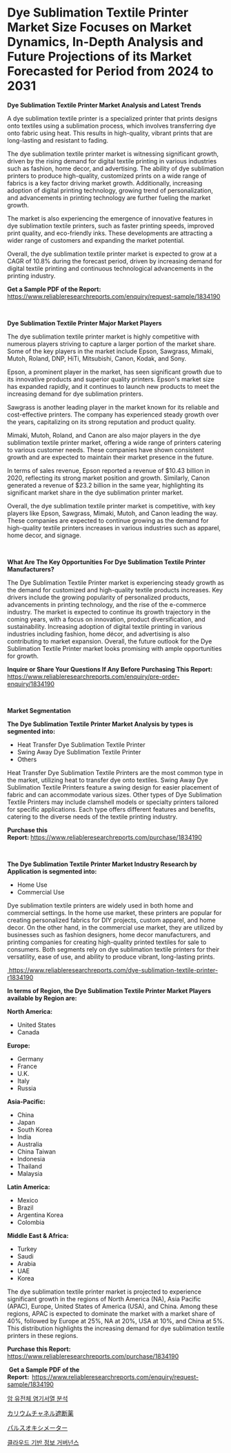 <p><h1>Dye Sublimation Textile Printer Market Size Focuses on Market Dynamics, In-Depth Analysis and Future Projections of its Market Forecasted for Period from 2024 to 2031</h1></p><p><strong>Dye Sublimation Textile Printer Market Analysis and Latest Trends</strong></p>
<p><p>A dye sublimation textile printer is a specialized printer that prints designs onto textiles using a sublimation process, which involves transferring dye onto fabric using heat. This results in high-quality, vibrant prints that are long-lasting and resistant to fading.</p><p>The dye sublimation textile printer market is witnessing significant growth, driven by the rising demand for digital textile printing in various industries such as fashion, home decor, and advertising. The ability of dye sublimation printers to produce high-quality, customized prints on a wide range of fabrics is a key factor driving market growth. Additionally, increasing adoption of digital printing technology, growing trend of personalization, and advancements in printing technology are further fueling the market growth.</p><p>The market is also experiencing the emergence of innovative features in dye sublimation textile printers, such as faster printing speeds, improved print quality, and eco-friendly inks. These developments are attracting a wider range of customers and expanding the market potential.</p><p>Overall, the dye sublimation textile printer market is expected to grow at a CAGR of 10.8% during the forecast period, driven by increasing demand for digital textile printing and continuous technological advancements in the printing industry.</p></p>
<p><strong>Get a Sample PDF of the Report:&nbsp;</strong> <a href="https://www.reliableresearchreports.com/enquiry/request-sample/1834190">https://www.reliableresearchreports.com/enquiry/request-sample/1834190</a></p>
<p>&nbsp;</p>
<p><strong>Dye Sublimation Textile Printer Major Market Players</strong></p>
<p><p>The dye sublimation textile printer market is highly competitive with numerous players striving to capture a larger portion of the market share. Some of the key players in the market include Epson, Sawgrass, Mimaki, Mutoh, Roland, DNP, HiTi, Mitsubishi, Canon, Kodak, and Sony.</p><p>Epson, a prominent player in the market, has seen significant growth due to its innovative products and superior quality printers. Epson's market size has expanded rapidly, and it continues to launch new products to meet the increasing demand for dye sublimation printers.</p><p>Sawgrass is another leading player in the market known for its reliable and cost-effective printers. The company has experienced steady growth over the years, capitalizing on its strong reputation and product quality.</p><p>Mimaki, Mutoh, Roland, and Canon are also major players in the dye sublimation textile printer market, offering a wide range of printers catering to various customer needs. These companies have shown consistent growth and are expected to maintain their market presence in the future.</p><p>In terms of sales revenue, Epson reported a revenue of $10.43 billion in 2020, reflecting its strong market position and growth. Similarly, Canon generated a revenue of $23.2 billion in the same year, highlighting its significant market share in the dye sublimation printer market.</p><p>Overall, the dye sublimation textile printer market is competitive, with key players like Epson, Sawgrass, Mimaki, Mutoh, and Canon leading the way. These companies are expected to continue growing as the demand for high-quality textile printers increases in various industries such as apparel, home decor, and signage.</p></p>
<p>&nbsp;</p>
<p><strong>What Are The Key Opportunities For Dye Sublimation Textile Printer Manufacturers?</strong></p>
<p><p>The Dye Sublimation Textile Printer market is experiencing steady growth as the demand for customized and high-quality textile products increases. Key drivers include the growing popularity of personalized products, advancements in printing technology, and the rise of the e-commerce industry. The market is expected to continue its growth trajectory in the coming years, with a focus on innovation, product diversification, and sustainability. Increasing adoption of digital textile printing in various industries including fashion, home décor, and advertising is also contributing to market expansion. Overall, the future outlook for the Dye Sublimation Textile Printer market looks promising with ample opportunities for growth.</p></p>
<p><strong>Inquire or Share Your Questions If Any Before Purchasing This Report:</strong> <a href="https://www.reliableresearchreports.com/enquiry/pre-order-enquiry/1834190">https://www.reliableresearchreports.com/enquiry/pre-order-enquiry/1834190</a></p>
<p>&nbsp;</p>
<p><strong>Market Segmentation</strong></p>
<p><strong>The Dye Sublimation Textile Printer Market Analysis by types is segmented into:</strong></p>
<p><ul><li>Heat Transfer Dye Sublimation Textile Printer</li><li>Swing Away Dye Sublimation Textile Printer</li><li>Others</li></ul></p>
<p><p>Heat Transfer Dye Sublimation Textile Printers are the most common type in the market, utilizing heat to transfer dye onto textiles. Swing Away Dye Sublimation Textile Printers feature a swing design for easier placement of fabric and can accommodate various sizes. Other types of Dye Sublimation Textile Printers may include clamshell models or specialty printers tailored for specific applications. Each type offers different features and benefits, catering to the diverse needs of the textile printing industry.</p></p>
<p><strong>Purchase this Report:&nbsp;</strong><a href="https://www.reliableresearchreports.com/purchase/1834190">https://www.reliableresearchreports.com/purchase/1834190</a></p>
<p>&nbsp;</p>
<p><strong>The Dye Sublimation Textile Printer Market Industry Research by Application is segmented into:</strong></p>
<p><ul><li>Home Use</li><li>Commercial Use</li></ul></p>
<p><p>Dye sublimation textile printers are widely used in both home and commercial settings. In the home use market, these printers are popular for creating personalized fabrics for DIY projects, custom apparel, and home decor. On the other hand, in the commercial use market, they are utilized by businesses such as fashion designers, home decor manufacturers, and printing companies for creating high-quality printed textiles for sale to consumers. Both segments rely on dye sublimation textile printers for their versatility, ease of use, and ability to produce vibrant, long-lasting prints.</p></p>
<p><a href="https://www.reliableresearchreports.com/dye-sublimation-textile-printer-r1834190">&nbsp;https://www.reliableresearchreports.com/dye-sublimation-textile-printer-r1834190</a></p>
<p><strong>In terms of Region, the Dye Sublimation Textile Printer Market Players available by Region are:</strong></p>
<p>
    <p> <strong> North America: </strong>
        <ul>
            <li>United States</li>
            <li>Canada</li>
        </ul>
        </p> 
    <p> <strong> Europe: </strong>
        <ul>
            <li>Germany</li>
            <li>France</li>
            <li>U.K.</li>
            <li>Italy</li>
            <li>Russia</li>
        </ul>
        </p> 
    <p> <strong> Asia-Pacific: </strong>
        <ul>
            <li>China</li>
            <li>Japan</li>
            <li>South Korea</li>
            <li>India</li>
            <li>Australia</li>
            <li>China Taiwan</li>
            <li>Indonesia</li>
            <li>Thailand</li>
            <li>Malaysia</li>
        </ul>
        </p> 
    <p> <strong> Latin America: </strong>
        <ul>
            <li>Mexico</li>
            <li>Brazil</li>
            <li>Argentina Korea</li>
            <li>Colombia</li>
        </ul>
        </p> 
    <p> <strong> Middle East & Africa: </strong>
        <ul>
            <li>Turkey</li>
            <li>Saudi</li>
            <li>Arabia</li>
            <li>UAE</li>
            <li>Korea</li>
        </ul>
    </p>
    </p>
<p><p>The dye sublimation textile printer market is projected to experience significant growth in the regions of North America (NA), Asia Pacific (APAC), Europe, United States of America (USA), and China. Among these regions, APAC is expected to dominate the market with a market share of 40%, followed by Europe at 25%, NA at 20%, USA at 10%, and China at 5%. This distribution highlights the increasing demand for dye sublimation textile printers in these regions.</p></p>
<p><strong>Purchase this Report: </strong><a href="https://www.reliableresearchreports.com/purchase/1834190">https://www.reliableresearchreports.com/purchase/1834190</a></p>
<p>&nbsp;<strong>Get a Sample PDF of the Report:&nbsp;&nbsp;</strong><a href="https://www.reliableresearchreports.com/enquiry/request-sample/1834190">https://www.reliableresearchreports.com/enquiry/request-sample/1834190</a></p>
<p><strong></strong></p>
<p><p><a href="https://medium.com/@philipwlf74/%EC%95%94-%EA%B2%8C%EB%86%88-%EC%8B%9C%ED%80%80%EC%8B%B1-%EC%8B%9C%EC%9E%A5-%EB%8F%99%ED%96%A5-%EB%B0%8F-%EC%8B%9C%EC%9E%A5-%EB%B6%84%EC%84%9D%EC%9D%80-2024-2031%EB%85%84%EA%B9%8C%EC%A7%80-%EC%98%88%EC%B8%A1%EB%90%A9%EB%8B%88%EB%8B%A4-cc50067cceef">암 유전체 염기서열 분석</a></p><p><a href="https://medium.com/@dylanwright66/%E3%82%AB%E3%83%AA%E3%82%A6%E3%83%A0%E3%83%81%E3%83%A3%E3%83%8D%E3%83%AB%E9%98%BB%E5%AE%B3%E5%89%A4%E5%B8%82%E5%A0%B4%E3%81%AF-2031%E5%B9%B4%E3%81%BE%E3%81%A7%E3%81%AE%E5%B8%82%E5%A0%B4%E3%82%B7%E3%82%A7%E3%82%A2-%E3%82%B5%E3%82%A4%E3%82%BA-%E4%BA%88%E6%B8%AC%E3%82%92%E9%87%8D%E7%82%B9%E3%81%AB%E3%81%97%E3%81%A6%E3%81%84%E3%81%BE%E3%81%99-845e136263c7">カリウムチャネル遮断薬</a></p><p><a href="https://medium.com/@stantonhane1/%E3%83%91%E3%83%AB%E3%82%B9%E3%82%AA%E3%82%AD%E3%82%B7%E3%83%A1%E3%83%BC%E3%82%BF%E5%B8%82%E5%A0%B4%E5%B1%95%E6%9C%9B-%E6%A5%AD%E7%95%8C%E6%A6%82%E8%A6%81%E3%81%A8%E4%BA%88%E6%B8%AC-2024%E5%B9%B4%E3%81%8B%E3%82%892031%E5%B9%B4-3128c0f06eb3">パルスオキシメーター</a></p><p><a href="https://medium.com/@rogerking2023/%ED%81%B4%EB%9D%BC%EC%9A%B0%EB%93%9C-%EA%B8%B0%EB%B0%98-%EC%A0%95%EB%B3%B4-%EA%B1%B0%EB%B2%84%EB%84%8C%EC%8A%A4-%EC%8B%9C%EC%9E%A5-%EC%84%B1%EA%B3%B5%ED%95%9C-%EB%B9%84%EC%A6%88%EB%8B%88%EC%8A%A4-%EC%A0%84%EB%9E%B5%EC%9D%98-%EC%97%B4%EC%87%A0-2031%EB%85%84%EA%B9%8C%EC%A7%80-%EC%98%88%EC%B8%A1-d8adf65823f5">클라우드 기반 정보 거버넌스</a></p></p>